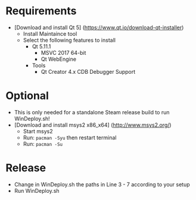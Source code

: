 # Requirements
 - [Download and install Qt 5] (https://www.qt.io/download-qt-installer)
    - Install Maintaince tool
    - Select the following features to install
        - Qt 5.11.1
            - MSVC 2017 64-bit
            - Qt WebEngine
        - Tools
            - Qt Creator 4.x CDB Debugger Support
# Optional
- This is only needed for a standalone Steam release build to run WinDeploy.sh!
- [Download and install msys2 x86_x64] (http://www.msys2.org/)
   - Start msys2
   - Run: ``` pacman -Syu ``` then restart terminal
   - Run: ``` pacman -Su ```

# Release
- Change in WinDeploy.sh the paths in Line 3 - 7 according to your setup
- Run WinDeploy.sh
